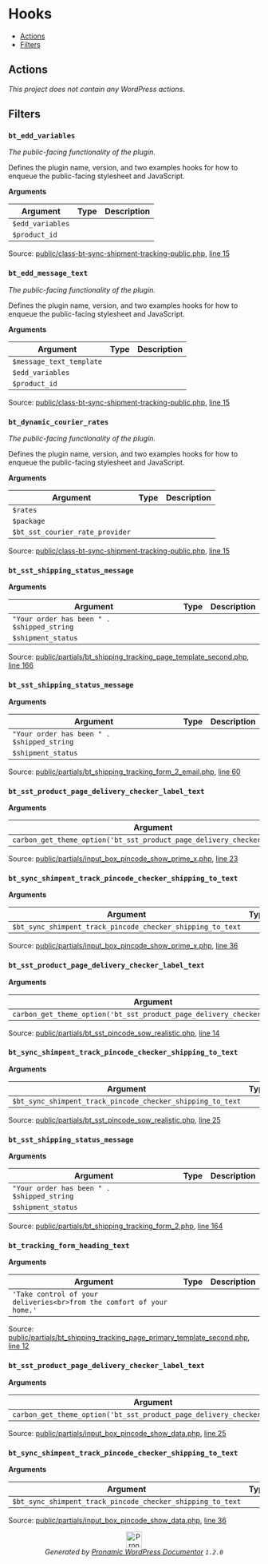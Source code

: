# Hooks

- [Actions](#actions)
- [Filters](#filters)

## Actions

*This project does not contain any WordPress actions.*

## Filters

### `bt_edd_variables`

*The public-facing functionality of the plugin.*

Defines the plugin name, version, and two examples hooks for how to
enqueue the public-facing stylesheet and JavaScript.

**Arguments**

Argument | Type | Description
-------- | ---- | -----------
`$edd_variables` |  | 
`$product_id` |  | 

Source: [public/class-bt-sync-shipment-tracking-public.php](class-bt-sync-shipment-tracking-public.php), [line 15](class-bt-sync-shipment-tracking-public.php#L15-L1172)

### `bt_edd_message_text`

*The public-facing functionality of the plugin.*

Defines the plugin name, version, and two examples hooks for how to
enqueue the public-facing stylesheet and JavaScript.

**Arguments**

Argument | Type | Description
-------- | ---- | -----------
`$message_text_template` |  | 
`$edd_variables` |  | 
`$product_id` |  | 

Source: [public/class-bt-sync-shipment-tracking-public.php](class-bt-sync-shipment-tracking-public.php), [line 15](class-bt-sync-shipment-tracking-public.php#L15-L1189)

### `bt_dynamic_courier_rates`

*The public-facing functionality of the plugin.*

Defines the plugin name, version, and two examples hooks for how to
enqueue the public-facing stylesheet and JavaScript.

**Arguments**

Argument | Type | Description
-------- | ---- | -----------
`$rates` |  | 
`$package` |  | 
`$bt_sst_courier_rate_provider` |  | 

Source: [public/class-bt-sync-shipment-tracking-public.php](class-bt-sync-shipment-tracking-public.php), [line 15](class-bt-sync-shipment-tracking-public.php#L15-L2489)

### `bt_sst_shipping_status_message`

**Arguments**

Argument | Type | Description
-------- | ---- | -----------
`"Your order has been " . $shipped_string` |  | 
`$shipment_status` |  | 

Source: [public/partials/bt_shipping_tracking_page_template_second.php](partials/bt_shipping_tracking_page_template_second.php), [line 166](partials/bt_shipping_tracking_page_template_second.php#L166-L166)

### `bt_sst_shipping_status_message`

**Arguments**

Argument | Type | Description
-------- | ---- | -----------
`"Your order has been " . $shipped_string` |  | 
`$shipment_status` |  | 

Source: [public/partials/bt_shipping_tracking_form_2_email.php](partials/bt_shipping_tracking_form_2_email.php), [line 60](partials/bt_shipping_tracking_form_2_email.php#L60-L60)

### `bt_sst_product_page_delivery_checker_label_text`

**Arguments**

Argument | Type | Description
-------- | ---- | -----------
`carbon_get_theme_option('bt_sst_product_page_delivery_checker_label')` |  | 

Source: [public/partials/input_box_pincode_show_prime_x.php](partials/input_box_pincode_show_prime_x.php), [line 23](partials/input_box_pincode_show_prime_x.php#L23-L23)

### `bt_sync_shimpent_track_pincode_checker_shipping_to_text`

**Arguments**

Argument | Type | Description
-------- | ---- | -----------
`$bt_sync_shimpent_track_pincode_checker_shipping_to_text` |  | 

Source: [public/partials/input_box_pincode_show_prime_x.php](partials/input_box_pincode_show_prime_x.php), [line 36](partials/input_box_pincode_show_prime_x.php#L36-L36)

### `bt_sst_product_page_delivery_checker_label_text`

**Arguments**

Argument | Type | Description
-------- | ---- | -----------
`carbon_get_theme_option('bt_sst_product_page_delivery_checker_label')` |  | 

Source: [public/partials/bt_sst_pincode_sow_realistic.php](partials/bt_sst_pincode_sow_realistic.php), [line 14](partials/bt_sst_pincode_sow_realistic.php#L14-L14)

### `bt_sync_shimpent_track_pincode_checker_shipping_to_text`

**Arguments**

Argument | Type | Description
-------- | ---- | -----------
`$bt_sync_shimpent_track_pincode_checker_shipping_to_text` |  | 

Source: [public/partials/bt_sst_pincode_sow_realistic.php](partials/bt_sst_pincode_sow_realistic.php), [line 25](partials/bt_sst_pincode_sow_realistic.php#L25-L25)

### `bt_sst_shipping_status_message`

**Arguments**

Argument | Type | Description
-------- | ---- | -----------
`"Your order has been " . $shipped_string` |  | 
`$shipment_status` |  | 

Source: [public/partials/bt_shipping_tracking_form_2.php](partials/bt_shipping_tracking_form_2.php), [line 164](partials/bt_shipping_tracking_form_2.php#L164-L164)

### `bt_tracking_form_heading_text`

**Arguments**

Argument | Type | Description
-------- | ---- | -----------
`'Take control of your deliveries<br>from the comfort of your home.'` |  | 

Source: [public/partials/bt_shipping_tracking_page_primary_template_second.php](partials/bt_shipping_tracking_page_primary_template_second.php), [line 12](partials/bt_shipping_tracking_page_primary_template_second.php#L12-L12)

### `bt_sst_product_page_delivery_checker_label_text`

**Arguments**

Argument | Type | Description
-------- | ---- | -----------
`carbon_get_theme_option('bt_sst_product_page_delivery_checker_label')` |  | 

Source: [public/partials/input_box_pincode_show_data.php](partials/input_box_pincode_show_data.php), [line 25](partials/input_box_pincode_show_data.php#L25-L25)

### `bt_sync_shimpent_track_pincode_checker_shipping_to_text`

**Arguments**

Argument | Type | Description
-------- | ---- | -----------
`$bt_sync_shimpent_track_pincode_checker_shipping_to_text` |  | 

Source: [public/partials/input_box_pincode_show_data.php](partials/input_box_pincode_show_data.php), [line 36](partials/input_box_pincode_show_data.php#L36-L36)


<p align="center"><a href="https://github.com/pronamic/wp-documentor"><img src="https://cdn.jsdelivr.net/gh/pronamic/wp-documentor@main/logos/pronamic-wp-documentor.svgo-min.svg" alt="Pronamic WordPress Documentor" width="32" height="32"></a><br><em>Generated by <a href="https://github.com/pronamic/wp-documentor">Pronamic WordPress Documentor</a> <code>1.2.0</code></em><p>

